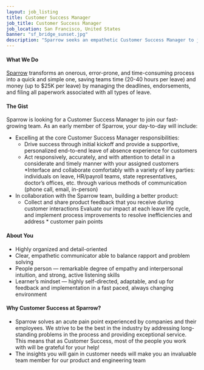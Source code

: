 ```yaml
---
layout: job_listing
title: Customer Success Manager
job_title: Customer Success Manager
job_location: San Francisco, United States
banner: "sf_bridge_sunset.jpg"
description: "Sparrow seeks an empathetic Customer Success Manager to join our fast-growing team."
---
```


#### What We Do

[Sparrow](https://trysparrow.com/careers) transforms an onerous, error-prone, and time-consuming process into a quick and simple one, saving teams time (20-40 hours per leave) and money (up to $25K per leave) by managing the deadlines, endorsements, and filing all paperwork associated with all types of leave.


#### The Gist

Sparrow is looking for a Customer Success Manager to join our fast-growing team. As an early member of Sparrow, your day-to-day will include:
 * Excelling at the core Customer Success Manager responsibilities: 
    * Drive success through initial kickoff and provide a supportive, personalized end-to-end leave of absence experience for customers
    * Act responsively, accurately, and with attention to detail in a considerate and timely manner with your assigned customers 
    *Interface and collaborate comfortably with a variety of key parties: individuals on leave, HR/payroll teams, state representatives, doctor’s offices, etc. through various methods of communication (phone call, email, in-person)
 * In collaboration with the Sparrow team, building a better product:
   * Collect and share product feedback that you receive during customer interactions 
Evaluate our impact at each leave life cycle, and implement process improvements to resolve inefficiencies and address    * customer pain points


#### About You

 * Highly organized and detail-oriented
 * Clear, empathetic communicator able to balance rapport and problem solving
 * People person — remarkable degree of empathy and interpersonal intuition, and strong, active listening skills
 * Learner’s mindset —  highly self-directed, adaptable, and up for feedback and implementation in a fast paced, always changing environment

#### Why Customer Success at Sparrow?

 * Sparrow solves an acute pain point experienced by companies and their employees. We strive to be the best in the industry by addressing long-standing problems in the process and providing exceptional service. This means that as Customer Success, most of the people you work with will be grateful for your help!
 * The insights you will gain in customer needs will make you an invaluable team member for our product and engineering team

